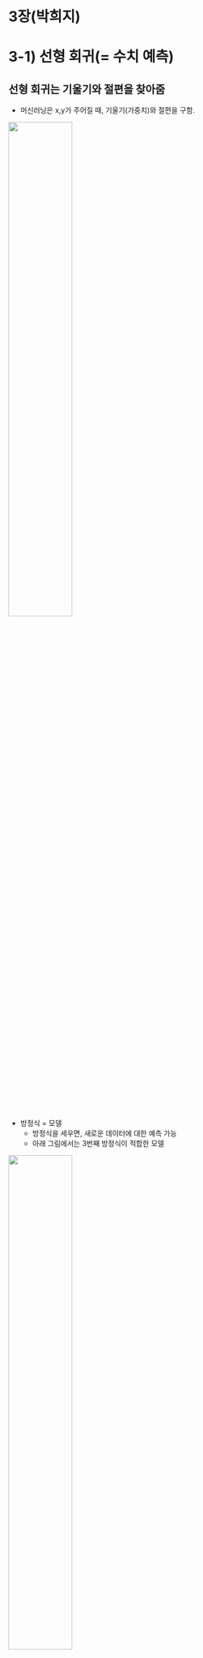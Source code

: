 # 3장(박희지)

# 3-1) 선형 회귀(= 수치 예측)

## 선형 회귀는 기울기와 절편을 찾아줌

- 머신러닝은 x,y가 주어질 때, 기울기(가중치)와 절편을 구함.

<img src="./images_3/Untitled 0.png" width="50%" height="50%" />

- 방정식 = 모델
    - 방정식을 세우면, 새로운 데이터에 대한 예측 가능
    - 아래 그림에서는 3번째 방정식이 적합한 모델

<img src="./images_3/Untitled 1.png" width="50%" height="50%" />

## 예시) 당뇨병 환자

In [1]:

```python
// 예제 데이터셋을 포함한 라이브러리 = 사이킷런
from sklearn.datasets import load_diabetes
diabetes = load_diabetes()  // Bunch 클래스
```

```python
// data: 입력, target: 타깃
// (442,)은 튜플, 쉼표 빼면 안됨
/ 샘플: 442개, 특성: 10개
print(diabetes.data.shape, diabetes.target.shape)  // (442, 10) (442,)
```

<img src="./images_3/Untitled 2.png" width="50%" height="50%" />

샘플과 특성

### 입력 데이터와 타깃 데이터 자세히 보기

```python
diabetes.data[0:3]  // 슬라이싱을 이용한 행 데이터 출력(0,1,2,3)
// 도메인 지식을 좀 알면 머신러닝에 도움이 됨.
```

`array([[ 0.03807591,  0.05068012,  0.06169621,  0.02187235, -0.0442235 ,
        -0.03482076, -0.04340085, -0.00259226,  0.01990842, -0.01764613],
       [-0.00188202, -0.04464164, -0.05147406, -0.02632783, -0.00844872,
        -0.01916334,  0.07441156, -0.03949338, -0.06832974, -0.09220405],
       [ 0.08529891,  0.05068012,  0.04445121, -0.00567061, -0.04559945,
        -0.03419447, -0.03235593, -0.00259226,  0.00286377, -0.02593034]])`

```python
diabetes.target[:3]  // 슬라이싱을 이용한 타깃 데이터 출력(0,1,2)
```

`array([151.,  75., 141.])`

### 당뇨병 환자 데이터 시각화하기

```python
import matplotlib.pyplot as plt
//[:, 2] : 모든 행, 3번째 특성 선택
plt.scatter(diabetes.data[:, 2], diabetes.target)
plt.xlabel('x')
plt.ylabel('y')
plt.show()
```

<img src="./images_3/Untitled 3.png" width="50%" height="50%" />

위 코드 시각화 결과

### x,y 정의

```python
x = diabetes.data[:, 2]
y = diabetes.target
```

## 3-2) 경사하강법

- 경사하강법으로 회귀식 찾기

<img src="./images_3/Untitled 4.png" width="50%" height="50%" />

2번째 직선이 가장 적합한데 이를 경사하강법으로 찾을 수 있음.

### 타깃과 예측값

- 두번째 식에서 x는 계수
- 최적의 가중치와 절편을 찾아 예측값 찾기

<img src="./images_3/Untitled 5.png" width="50%" height="50%" />

### 훈련 데이터에 맞는 w와 b를 찾는 방법

1. 무작위로 w,b 정함 (무작위 모델 생성)
2. x에서 샘플 하나를 선택하여 y^ 계산 (무작위 모델 예측)
3. y^과 선택한 샘플의 진짜 y를 비교(예측값과 실제값 비교, 틀릴 확률 99%)
4. y^가 y와 더 가까워지도록 w,b를 조정(모델 조정)
5. 모든 샘플을 처리할 때까지 2~4 반복

### 실제 훈련 데이터에 맞는 w,b 찾기

- 임의의 값으로 시작

```python
w = 1.0
b = 1.0
```

- 첫번째 샘플(당뇨병 3번째 특성)에 대한 예측 만들기

```python
y_hat = x[0] * w + b
print(y_hat)
```

`1.0616962065186886`

- 첫번째 샘플 실제 타깃

```python
print(y[0])
```

**`151.0`**

### w를 조절해 차이값 줄이기

- 경사를 0.1만큼 증가시키니 이전보다 타깃에 가까워짐
    - 나쁘지 않은 선택? ㅎ

```python
w_inc = w + 0.1
y_hat_inc = w_inc * x[0] + b
print(y_hat_inc)
```

1.0678658271705574

### 얼만큼 증가했는지 변화율로 알아보자

- 식으로 확인해보니 변화율 = x[0]
- 이걸보고 변화율이 양수인지 음수인지에 따라 w 조절 가능할까?

<img src="./images_3/Untitled 6.png" width="50%" height="50%" />

- 코드

```python
w_rate = (y_hat_inc - y_hat) / (w_inc - w)
print(w_rate)
```

1.0678658271705574(변화율)

### 변화율 부호에 따라 가중치를 업데이트 하는 방법

- 변화율 양수 → w가 증가하면 y^ 증가
- 변화율 음수 → w가 감소하면 y^ 증가
- '새로운 w' = 기존 w + 변화율
- 이 문제에서는 w가 양수이고, w가 커질수록 예측값이 증가함.
    - 임의로 변화율을 더해주면서 w 키우기

<img src="./images_3/Untitled 7.png" width="50%" height="50%" />

```python
w_new = w + w_rate
print(w_new)
```

### 변화율로 절편 업데이트하기

- 마찬가지로 새로운 w에 대한 b도 바꿀 수 있음.
- 식으로 인해 b에 대한 변화율은 항상 1
    - → '새로운 b' = 기존 b + 1

<img src="./images_3/Untitled 8.png" width="50%" height="50%" />

### 이 방식의 문제점

- 예측값이 실제에 한참 못 미칠 경우, 더 큰 폭으로 수정 X
- 예측값이 실제보다 커지면 예측값을 감소 못함

<<해결법>>

- 실제값과 예측값의 차이가 크면 가중치와 절편을 그에 비례하게 바꾸기 → 빠르게 솔루션에 수렴
- 예측값이 실제보다 크면 가중치, 절편 감소시키기 → 예측값과 실제 능동적으로 대처

### 오차 역전파로 가중치와 절편 업데이트

- 오차와 변화율을 곱하여 가중치 업데이트

```python
err = y[0] - y_hat
w_new = w + w_rate * err
b_new = b + 1 * err
print(w_new, b_new)

```

### 두번째 샘플을 사용하여 w,b 계산

```python
y_hat = x[1] * w_new + b_new
err = y[1] - y_hat
w_rate = x[1]  // 두번째 샘플 변화율 = 샘플값 그 자체
w_new = w_new + w_rate * err
b_new = b_new + 1 * err
print(w_new, b_new)
```

### 전체 샘플 반복하여 가중치 절편 조정

- 위 방법으로 구한 w,b로 시각화

```python
for x_i, y_i in zip(x, y):
    y_hat = x_i * w + b
    err = y_i - y_hat
    w_rate = x_i
    w = w + w_rate * err
    b = b + 1 * err
print(w, b)  // 87.8654539985689 99.40935564531424

for x_i, y_i in zip(x, y):
    y_hat = x_i * w + b
    err = y_i - y_hat
    w_rate = x_i
    w = w + w_rate * err
    b = b + 1 * err
print(w, b)
```

<img src="./images_3/Untitled 9.png" width="50%" height="50%" />

## 여러 에포크 반복

- 100번 돌림

```python
for i in range(1, 100):
    for x_i, y_i in zip(x, y):
        y_hat = x_i * w + b
        err = y_i - y_hat
        w_rate = x_i
        w = w + w_rate * err
        b = b + 1 * err
print(w, b)  // 913.5973364345905 123.39414383177204

plt.scatter(x, y)
pt1 = (-0.1, -0.1 * w + b)
pt2 = (0.15, 0.15 * w + b)
plt.plot([pt1[0], pt2[0]], [pt1[1], pt2[1]])
plt.xlabel('x')
plt.ylabel('y')
plt.show()
```

<img src="./images_3/Untitled 10.png" width="50%" height="50%" />

### 모델로 예측

- 데이터 0.18 넣어서 예측

```python
x_new = 0.18
y_pred = x_new * w + b
print(y_pred)  // 287.8416643899983

plt.scatter(x, y)
plt.scatter(x_new, y_pred)
plt.xlabel('x')
plt.ylabel('y')
plt.show()
```

<img src="./images_3/Untitled 11.png" width="50%" height="50%" />

## 3-3) 손실함수와 경사 하강법의 관계

- 손실 함수는 예측한 값과 실제 타깃값의 차이를 측정함.
- 손실 함수의 차이를 줄이는 방법으로 경사 하강법 사용
- 대표적인 회귀, 분류 등에는 널리 사용하는 손실 함수가 있음
- 복잡한 다른 문제에서는 자신만의 손실 함수를 정의하여 사용

### 회귀의 손실 함수

- **제곱 오차(Squared error)**
- (실제값-예측값)^2
- 제곱을 하는 이유는 차이가 많이 날수록 가중치를 부가해 줄 수 있어서

<img src="./images_3/Untitled 12.png" width="50%" height="50%" />

### 손실 함수의 기울기를 찾기 위해 미분

- 경사하강법은 손실함수의 기울기가 작은 쪽(0으로 수렴하는)으로 이동하는 알고리즘
- 제곱오차에 대해 미분하여 얻은 식으로
    - 그레이디언트 = -(y-y^)x

<img src="./images_3/Untitled 13.png" width="50%" height="50%" />

### 미분 결과를 가중치에서 빼면 손실 함수의 낮은 쪽으로 이동

- 앞서 직관으로 계산한 오차 역전파가 제곱 오차를 미분한 것과 결과 같음

<img src="./images_3/Untitled 14.png" width="50%" height="50%" />

## 절편에 대해 미분하고 업데이트하기

- 절편 역시 미분하면 1이 나오고, 새로운 절편은 1*차이값

<img src="./images_3/Untitled 15.png" width="50%" height="50%" />

## 3-4) 선형 회귀로 뉴런 만들기

### 뉴런 클래스

```python
class Neuron:
    
    def __init__(self):
        self.w = 1.0     # 가중치를 초기화
        self.b = 1.0     # 절편을 초기화
    
    def forpass(self, x):
        y_hat = x * self.w + self.b       # 직선 방정식을 계산
        return y_hat
    
    def backprop(self, x, err):
        w_grad = x * err    # 가중치에 대한 그래디언트를 계산
        b_grad = 1 * err    # 절편에 대한 그래디언트를 계산
        return w_grad, b_grad

    def fit(self, x, y, epochs=100):
        for i in range(epochs):           # 에포크만큼 반복
            for x_i, y_i in zip(x, y):    # 모든 샘플에 대해 반복
                y_hat = self.forpass(x_i) # 정방향 계산
                err = -(y_i - y_hat)      # 오차 계산
                w_grad, b_grad = self.backprop(x_i, err)  # 역방향 계산
                self.w -= w_grad          # 가중치 업데이트
                self.b -= b_grad          # 절편 업데이트
```

### 역방향 계산 원리

<img src="./images_3/Untitled 16.png" width="50%" height="50%" />